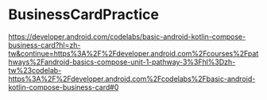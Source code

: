 # BusinessCardPractice
https://developer.android.com/codelabs/basic-android-kotlin-compose-business-card?hl=zh-tw&continue=https%3A%2F%2Fdeveloper.android.com%2Fcourses%2Fpathways%2Fandroid-basics-compose-unit-1-pathway-3%3Fhl%3Dzh-tw%23codelab-https%3A%2F%2Fdeveloper.android.com%2Fcodelabs%2Fbasic-android-kotlin-compose-business-card#0

